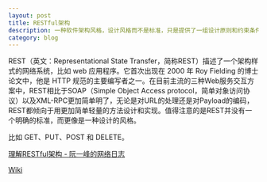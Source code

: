 ```yaml
---
layout: post
title: RESTful架构
description: 一种软件架构风格，设计风格而不是标准，只是提供了一组设计原则和约束条件。它主要用于客户端和服务器交互类的软件。基于这个风格设计的软件可以更简洁，更有层次，更易于实现缓存等机制。
category: blog
---
```


REST（英文：Representational State Transfer，简称REST）描述了一个架构样式的网络系统，比如 web 应用程序。它首次出现在 2000 年 Roy Fielding 的博士论文中，他是 HTTP 规范的主要编写者之一。在目前主流的三种Web服务交互方案中，REST相比于SOAP（Simple Object Access protocol，简单对象访问协议）以及XML-RPC更加简单明了，无论是对URL的处理还是对Payload的编码，REST都倾向于用更加简单轻量的方法设计和实现。值得注意的是REST并没有一个明确的标准，而更像是一种设计的风格。

比如 GET、PUT、POST 和 DELETE。

[理解RESTful架构 - 阮一峰的网络日志][ryf]

[Wiki][wiki]

[ryf]:  http://www.ruanyifeng.com/blog/2011/09/restful.html

[baidu]: http://baike.baidu.com/view/5798116.htm

[wiki]:  http://zh.wikipedia.org/wiki/REST
